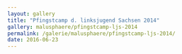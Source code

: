 ```yaml
---
layout: gallery
title: "Pfingstcamp d. linksjugend Sachsen 2014"
gallery: malusphaere/pfingstcamp-ljs-2014
permalink: /galerie/malusphaere/pfingstcamp-ljs-2014/
date: 2016-06-23
---
```


